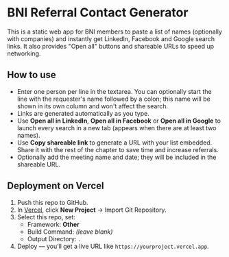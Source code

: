 # BNI Referral Contact Generator

This is a static web app for BNI members to paste a list of names (optionally with companies) and instantly get LinkedIn, Facebook and Google search links. It also provides "Open all" buttons and shareable URLs to speed up networking.

## How to use
- Enter one person per line in the textarea. You can optionally start the line with the requester's name followed by a colon; this name will be shown in its own column and won't affect the search.
- Links are generated automatically as you type.
- Use **Open all in LinkedIn**, **Open all in Facebook** or **Open all in Google** to launch every search in a new tab (appears when there are at least two names).
- Use **Copy shareable link** to generate a URL with your list embedded. Share it with the rest of the chapter to save time and increase referrals.
- Optionally add the meeting name and date; they will be included in the shareable URL.

## Deployment on Vercel
1. Push this repo to GitHub.
2. In [Vercel](https://vercel.com), click **New Project** → Import Git Repository.
3. Select this repo, set:
   - Framework: **Other**
   - Build Command: *(leave blank)*
   - Output Directory: `.`
4. Deploy — you’ll get a live URL like `https://yourproject.vercel.app`.
